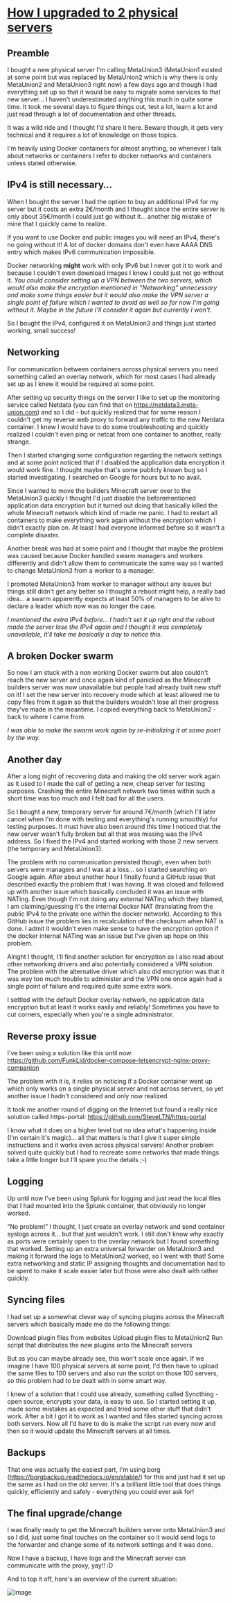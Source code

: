 # <ins>How I upgraded to 2 physical servers</ins>

## Preamble

I bought a new physical server I'm calling MetaUnion3 (MetaUnion1 existed at some point but was replaced by MetaUnion2 which is why there is only MetaUnion2 and MetaUnion3 right now) a few days ago and though I had everything set up so that it would be easy to migrate some services to that new server… I haven't underestimated anything this much in quite some time. It took me several days to figure things out, test a lot, learn a lot and just read through a lot of documentation and other threads.

It was a wild ride and I thought I'd share it here. Beware though, it gets very technical and it requires a lot of knowledge on those topics.

I'm heavily using Docker containers for almost anything, so whenever I talk about networks or containers I refer to docker networks and containers unless stated otherwise.

## IPv4 is still necessary…

When I bought the server I had the option to buy an additional IPv4 for my server but it costs an extra 2€/month and I thought since the entire server is only about 35€/month I could just go without it… another big mistake of mine that I quickly came to realize.

If you want to use Docker and public images you will need an IPv4, there's no going without it! A lot of docker domains don't even have AAAA DNS entry which makes IPv6 communication impossible.

Docker networking **might** work with only IPv6 but I never got it to work and because I couldn't even download images I knew I could just not go without it. _You could consider setting up a VPN between the two servers, which would also make the encryption mentioned in “Networking” unnecessary and make some things easier but it would also make the VPN server a single point of failure which I wanted to avoid as well so for now I'm going without it. Maybe in the future I'll consider it again but currently I won't._

So I bought the IPv4, configured it on MetaUnion3 and things just started working, small success!

## Networking

For communication between containers across physical servers you need something called an overlay network, which for most cases I had already set up as I knew it would be required at some point.

After setting up security things on the server I like to set up the monitoring service called Netdata (you can find that on https://netdata3.meta-union.com) and so I did - but quickly realized that for some reason I couldn't get my reverse web proxy to forward any traffic to the new Netdata container. I knew I would have to do some troubleshooting and quickly realized I couldn't even ping or netcat from one container to another, really strange.

Then I started changing some configuration regarding the network settings and at some point noticed that if I disabled the application data encryption it would work fine. I thought maybe that's some publicly known bug so I started investigating. I searched on Google for hours but to no avail.

Since I wanted to move the builders Minecraft server over to the MetaUnion3 quickly I thought I'd just disable the beforementioned application data encryption but it turned out doing that basically killed the whole Minecraft network which kind of made me panic. I had to restart all containers to make everything work again without the encryption which I didn't exactly plan on. At least I had everyone informed before so it wasn't a complete disaster.

Another break was had at some point and I thought that maybe the problem was caused because Docker handled swarm managers and workers differently and didn't allow them to communicate the same way so I wanted to change MetaUnion3 from a worker to a manager.

I promoted MetaUnion3 from worker to manager without any issues but things still didn't get any better so I thought a reboot might help, a really bad idea… a swarm apparently expects at least 50% of managers to be alive to declare a leader which now was no longer the case.

_I mentioned the extra IPv4 before… I hadn't set it up right and the reboot made the server lose the IPv4 again and I thought it was completely unavailable, it'll take me basically a day to notice this._

## A broken Docker swarm

So now I am stuck with a non working Docker swarm but also couldn't reach the new server and once again kind of panicked as the Minecraft builders server was now unavailable but people had already built new stuff on it! I set the new server into recovery mode which at least allowed me to copy files from it again so that the builders wouldn't lose all their progress they've made in the meantime. I copied everything back to MetaUnion2 - back to where I came from.

_I was able to make the swarm work again by re-initializing it at some point by the way._

## Another day

After a long night of recovering data and making the old server work again as it used to I made the call of getting a new, cheap server for testing purposes. Crashing the entire Minecraft network two times within such a short time was too much and I felt bad for all the users.

So I bought a new, temporary server for around 7€/month (which I'll later cancel when I'm done with testing and everything's running smoothly) for testing purposes. It must have also been around this time I noticed that the new server wasn't fully broken but all that was missing was the IPv4 address. So I fixed the IPv4 and started working with those 2 new servers (the temporary and MetaUnion3).

The problem with no communication persisted though, even when both servers were managers and I was at a loss… so I started searching on Google again. After about another hour I finally found a GitHub issue that described exactly the problem that I was having. It was closed and followed up with another issue which basically concluded it was an issue with NATing. Even though I'm not doing any external NATing which they blamed, I am claiming/guessing it's the internal Docker NAT (translating from the public IPv4 to the private one within the docker network). According to this GitHub issue the problem lies in recalculation of the checksum when NAT is done. I admit it wouldn't even make sense to have the encryption option if the docker internal NATing was an issue but I've given up hope on this problem.

Alright I thought, I'll find another solution for encryption as I also read about other networking drivers and also potentially considered a VPN solution. The problem with the alternative driver which also did encryption was that it was way too much trouble to administer and the VPN one once again had a single point of failure and required quite some extra work.

I settled with the default Docker overlay network, no application data encryption but at least it works easily and reliably! Sometimes you have to cut corners, especially when you're a single administrator.

## Reverse proxy issue

I've been using a solution like this until now: https://github.com/FunkLid/docker-compose-letsencrypt-nginx-proxy-companion

The problem with it is, it relies on noticing if a Docker container went up which only works on a single physical server and not across servers, so yet another issue I hadn't considered and only now realized.

It took me another round of digging on the Internet but found a really nice solution called https-portal: https://github.com/SteveLTN/https-portal

I know what it does on a higher level but no idea what's happening inside (I'm certain it's magic)… all that matters is that I give it super simple instructions and it works even across physical servers! Another problem solved quite quickly but I had to recreate some networks that made things take a little longer but I'll spare you the details ;-)

## Logging

Up until now I've been using Splunk for logging and just read the local files that I had mounted into the Splunk container, that obviously no longer worked.

“No problem!” I thought, I just create an overlay network and send container syslogs across it… but that just wouldn't work. I still don't know why exactly as ports were certainly open to the overlay network but I found something that worked. Setting up an extra universal forwarder on MetaUnion3 and making it forward the logs to MetaUnion2 worked, so I went with that! Some extra networking and static IP assigning thoughts and documentation had to be spent to make it scale easier later but those were also dealt with rather quickly.

## Syncing files

I had set up a somewhat clever way of syncing plugins across the Minecraft servers which basically made me do the following things:

Download plugin files from websites
Upload plugin files to MetaUnion2
Run script that distributes the new plugins onto the Minecraft servers

But as you can maybe already see, this won't scale once again. If we imagine I have 100 physical servers at some point, I'd then have to upload the same files to 100 servers and also run the script on those 100 servers, so this problem had to be dealt with in some smart way.

I knew of a solution that I could use already, something called Syncthing - open source, encrypts your data, is easy to use. So I started setting it up, made some mistakes as expected and tried some other stuff that didn't work. After a bit I got it to work as I wanted and files started syncing across both servers. Now all I'd have to do is make the script run every now and then so it would update the Minecraft servers at all times.

## Backups

That one was actually the easiest part, I'm using borg (https://borgbackup.readthedocs.io/en/stable/) for this and just had it set up the same as I had on the old server. It's a brilliant little tool that does things quickly, efficiently and safely - everything you could ever ask for!

## The final upgrade/change

I was finally ready to get the Minecraft builders server onto MetaUnion3 and so I did, just some final touches on the container so it would send logs to the forwarder and change some of its network settings and it was done.

Now I have a backup, I have logs and the Minecraft server can communicate with the proxy, yay!! :D

And to top it off, here's an overview of the current situation:

![image](https://github.com/user-attachments/assets/5619c2da-556a-4e50-9d6d-f00a61acc909)

